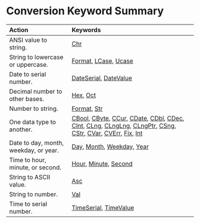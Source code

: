 
# Conversion Keyword Summary


|**Action**|**Keywords**|
|:-----|:-----|
|ANSI value to string.|[Chr](a9dc96ec-4719-8d24-144b-61d45fa58fe5.md)|
|String to lowercase or uppercase.|[Format](67f60abf-0c77-49ec-924f-74ae6eb96ea8.md), [LCase](aeccc222-c9c7-85e9-fa03-8ac99bcfe9dd.md), [Ucase](444bd68b-a2bf-11b2-e6b7-76edf9b03ecd.md)|
|Date to serial number.|[DateSerial](3aae4616-ab44-5e57-ba10-1d5ca1659c6e.md), [DateValue](8c9bd3d6-1614-eeb0-0714-4730eeeb1b95.md)|
|Decimal number to other bases.|[Hex](79a403a9-61af-0991-8f13-60c1033f158a.md), [Oct](178a6099-9181-2160-2b97-e08c97f8b2bb.md)|
|Number to string.|[Format](67f60abf-0c77-49ec-924f-74ae6eb96ea8.md), [Str](bb9c4e8c-c3ea-5021-aa4c-473e30b64902.md)|
|One data type to another.|[CBool](fd602e34-9de2-1e8b-46fe-6a2873d6a785.md), [CByte](fd602e34-9de2-1e8b-46fe-6a2873d6a785.md), [CCur](fd602e34-9de2-1e8b-46fe-6a2873d6a785.md), [CDate](fd602e34-9de2-1e8b-46fe-6a2873d6a785.md), [CDbl](fd602e34-9de2-1e8b-46fe-6a2873d6a785.md), [CDec](fd602e34-9de2-1e8b-46fe-6a2873d6a785.md), [CInt](fd602e34-9de2-1e8b-46fe-6a2873d6a785.md), [CLng](fd602e34-9de2-1e8b-46fe-6a2873d6a785.md), [CLngLng](fd602e34-9de2-1e8b-46fe-6a2873d6a785.md), [CLngPtr](fd602e34-9de2-1e8b-46fe-6a2873d6a785.md), [CSng](fd602e34-9de2-1e8b-46fe-6a2873d6a785.md), [CStr](fd602e34-9de2-1e8b-46fe-6a2873d6a785.md), [CVar](fd602e34-9de2-1e8b-46fe-6a2873d6a785.md), [CVErr](244ab040-3816-a744-7afb-06675a4b076d.md), [Fix](32ce40ac-fdf8-bd6d-e7f9-154c480a9602.md), [Int](32ce40ac-fdf8-bd6d-e7f9-154c480a9602.md)|
|Date to day, month, weekday, or year.|[Day](8d4d0b63-28d9-c6a3-bd96-3688b0f93a12.md), [Month](d0b3cfef-d192-166d-2dcf-c60b08213327.md), [Weekday](4e6197a7-5c55-e5cd-5164-ce1d31a9f80c.md), [Year](c82b30dd-a8ce-c213-3619-7de33278a3c8.md)|
|Time to hour, minute, or second.|[Hour](cf0800d1-6e26-71ad-ec8d-09e4876bf469.md), [Minute](47b5924f-41cf-9c25-68df-3932f0d77f8b.md), [Second](fef87486-ccda-23e7-04a5-5e484ce66543.md)|
|String to ASCII value.|[Asc](4c5775f4-792f-f9d0-6eff-41d6fff9048c.md)|
|String to number.|[Val](49909fd8-07bf-3b94-4c6c-85ad595d6fcb.md)|
|Time to serial number.|[TimeSerial](5b08df07-bffb-ba69-7336-53067775fbf5.md), [TimeValue](02ce264a-aa6b-2249-da37-dee3522c2db7.md)|
